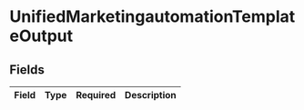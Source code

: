 # UnifiedMarketingautomationTemplateOutput


## Fields

| Field       | Type        | Required    | Description |
| ----------- | ----------- | ----------- | ----------- |